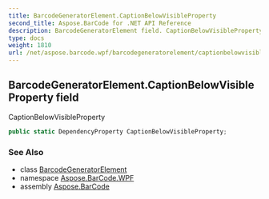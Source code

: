 ```yaml
---
title: BarcodeGeneratorElement.CaptionBelowVisibleProperty
second_title: Aspose.BarCode for .NET API Reference
description: BarcodeGeneratorElement field. CaptionBelowVisibleProperty
type: docs
weight: 1810
url: /net/aspose.barcode.wpf/barcodegeneratorelement/captionbelowvisibleproperty/
---
```

## BarcodeGeneratorElement.CaptionBelowVisibleProperty field

CaptionBelowVisibleProperty

```csharp
public static DependencyProperty CaptionBelowVisibleProperty;
```

### See Also

* class [BarcodeGeneratorElement](../)
* namespace [Aspose.BarCode.WPF](../../../aspose.barcode.wpf/)
* assembly [Aspose.BarCode](../../../)


